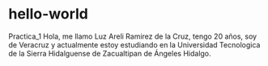 # hello-world
Practica_1
Hola, me llamo Luz Areli Ramirez de la Cruz, tengo 20 años, soy de Veracruz y actualmente estoy estudiando en la Universidad Tecnologica de la Sierra Hidalguense de Zacualtipan de Ángeles Hidalgo.

